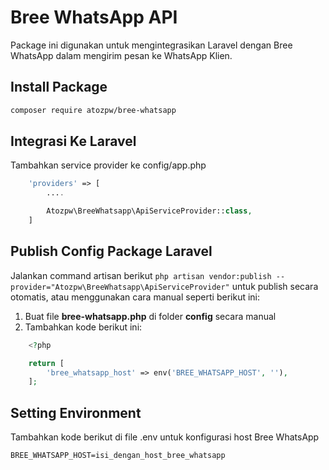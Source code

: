 # Bree WhatsApp API
Package ini digunakan untuk mengintegrasikan Laravel dengan Bree WhatsApp dalam mengirim pesan ke WhatsApp Klien.

## Install Package
```sh
composer require atozpw/bree-whatsapp
```

## Integrasi Ke Laravel
Tambahkan service provider ke config/app.php
```php
    'providers' => [
    	....

    	Atozpw\BreeWhatsapp\ApiServiceProvider::class,
    ]
```

## Publish Config Package Laravel
Jalankan command artisan berikut ```php artisan vendor:publish --provider="Atozpw\BreeWhatsapp\ApiServiceProvider"``` untuk publish secara otomatis, atau menggunakan cara manual seperti berikut ini:

1. Buat file **bree-whatsapp.php** di folder **config** secara manual
2. Tambahkan kode berikut ini:
```php
    <?php

    return [
        'bree_whatsapp_host' => env('BREE_WHATSAPP_HOST', ''),
    ];
```

## Setting Environment 
Tambahkan kode berikut di file .env untuk konfigurasi host Bree WhatsApp
```
BREE_WHATSAPP_HOST=isi_dengan_host_bree_whatsapp
```
